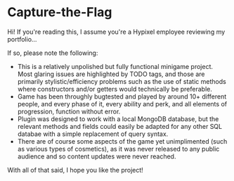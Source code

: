 # Capture-the-Flag
Hi! If you're reading this, I assume you're a Hypixel employee reviewing my portfolio...

If so, please note the following:
- This is a relatively unpolished but fully functional minigame project. Most glaring issues are highlighted by TODO tags, and those are primarily stylistic/efficiency
problems such as the use of static methods where constructors and/or getters would technically be preferable.
- Game has been throughly bugtested and played by around 10+ different people, and every phase of it, every ability and perk, and all elements of progression,
function without error.
- Plugin was designed to work with a local MongoDB database, but the relevant methods and fields could easily be adapted for any other
SQL databae with a simple replacement of query syntax.
- There are of course some aspects of the game yet unimplimented (such as various types of cosmetics), as it was never released to any public audience
and so content updates were never reached.

With all of that said, I hope you like the project!
